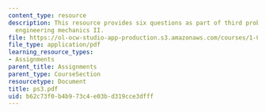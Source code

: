 ```yaml
---
content_type: resource
description: This resource provides six questions as part of third problem set for
  engineering mechanics II.
file: https://ol-ocw-studio-app-production.s3.amazonaws.com/courses/1-060-engineering-mechanics-ii-spring-2006/b62c73f0b4b973c4e03bd319cce3dfff_ps3.pdf
file_type: application/pdf
learning_resource_types:
- Assignments
parent_title: Assignments
parent_type: CourseSection
resourcetype: Document
title: ps3.pdf
uid: b62c73f0-b4b9-73c4-e03b-d319cce3dfff
---
```

